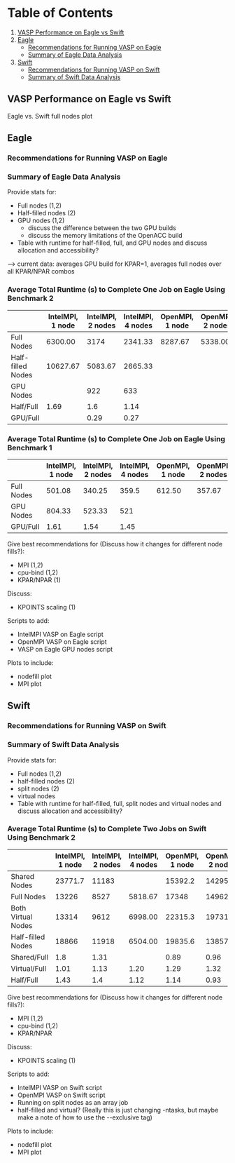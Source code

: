 # Table of Contents
1. [VASP Performance on Eagle vs Swift](#VASP-Performance-on-Eagle-vs-Swift)
2. [Eagle](#Eagle)
    * [Recommendations for Running VASP on Eagle](#Recommendations-for-running-VASP-on-Eagle)
    * [Summary of Eagle Data Analysis](#Summary-of-Eagle-Data-Analysis)
3. [Swift](#Swift)
    * [Recommendations for Running VASP on Swift](#Recommendations-for-running-VASP-on-Swift)
    * [Summary of Swift Data Analysis](#Summary-of-Swift-Data-Analysis)

## VASP Performance on Eagle vs Swift

Eagle vs. Swift full nodes plot

## Eagle

### Recommendations for Running VASP on Eagle

### Summary of Eagle Data Analysis

Provide stats for:
- Full nodes (1,2)
- Half-filled nodes (2)
- GPU nodes (1,2) 
  * discuss the difference between the two GPU builds
  * discuss the memory limitations of the OpenACC build
- Table with runtime for half-filled, full, and GPU nodes and discuss allocation and accessibility?

--> current data: averages GPU build for KPAR=1, averages full nodes over all KPAR/NPAR combos

### Average Total Runtime (s) to Complete One Job on Eagle Using Benchmark 2
|     | IntelMPI, 1 node | IntelMPI, 2 nodes | IntelMPI, 4 nodes | OpenMPI, 1 node |OpenMPI, 2 nodes |OpenMPI, 4 nodes| AUs Charged? |
| ----------- | ----------- | ----------- | ----------- | ----------- | ----------- |----------- |----------- |
| Full Nodes      | 6300.00            |             3174    |       2341.33    |8287.67           | 5338.00     |   4277.33    |
| Half-filled Nodes     | 10627.67           |             5083.67 |             2665.33 |                  |                   |       |
| GPU Nodes     |                    |              922    |              633     |                   |               |       |
| Half/Full      |   1.69               |                1.6  |           1.14        |                  |              |       |
| GPU/Full      |                   |                0.29 |                 0.27  |               |                   |

### Average Total Runtime (s) to Complete One Job on Eagle Using Benchmark 1
|     | IntelMPI, 1 node | IntelMPI, 2 nodes | IntelMPI, 4 nodes | OpenMPI, 1 node |OpenMPI, 2 nodes |OpenMPI, 4 nodes| AUs Charged? |
| ----------- | ----------- | ----------- | ----------- | ----------- | ----------- |----------- |----------- |
| Full Nodes      |   501.08 |          340.25 |          359.5  | 612.50         | 357.67         | 231.00   |            |
| GPU Nodes     |           804.33 |          523.33 |          521  |                |                |      |       |
| GPU/Full      |             1.61 |            1.54 |            1.45|                |                |             |                   |


Give best recommendations for (Discuss how it changes for different node fills?): 
- MPI (1,2)
- cpu-bind (1,2)
- KPAR/NPAR (1)

Discuss:
- KPOINTS scaling (1)

Scripts to add:
- IntelMPI VASP on Eagle script
- OpenMPI VASP on Eagle script
- VASP on Eagle GPU nodes script

Plots to include:
- nodefill plot
- MPI plot

## Swift

### Recommendations for Running VASP on Swift

### Summary of Swift Data Analysis

Provide stats for:
- Full nodes (1,2)
- half-filled nodes (2)
- split nodes (2)
- virtual nodes
- Table with runtime for half-filled, full, split nodes and virtual nodes and discuss allocation and accessibility?

### Average Total Runtime (s) to Complete Two Jobs on Swift Using Benchmark 2
|     | IntelMPI, 1 node | IntelMPI, 2 nodes |IntelMPI, 4 nodes | OpenMPI, 1 node | OpenMPI, 2 nodes |OpenMPI, 4 nodes | AUs Charged? |
| ----------- | ----------- | ----------- | ----------- | ----------- | ----------- |----------- | ----------- |
|  Shared Nodes  |  23771.7  |        11183    |                 |       15392.2  |       14295.5  |    |        |
| Full Nodes      |  13226    |         8527    | 5818.67         |       17348    |       14962.7  | 11962.67        |       |
| Both Virtual Nodes      | 13314    |         9612    | 6998.00         |       22315.3  |       19731.3  | 19918.00  |      |
| Half-filled Nodes     |  18866    |        11918    | 6504.00         |       19835.6  |       13857.3  | 11006.00 |       |
| Shared/Full      |     1.8  |            1.31 |                 |           0.89 |           0.96 |      |       |
| Virtual/Full     |      1.01 |            1.13 | 1.20            |           1.29 |           1.32 | 1.67           |       |
| Half/Full      |    1.43 |            1.4  | 1.12            |           1.14 |           0.93 | 0.92|       |

Give best recommendations for (Discuss how it changes for different node fills?):
- MPI (1,2)
- cpu-bind (1,2)
- KPAR/NPAR

Discuss:
- KPOINTS scaling (1)

Scripts to add:
- IntelMPI VASP on Swift script
- OpenMPI VASP on Swift script
- Running on split nodes as an array job
- half-filled and virtual? (Really this is just changing -ntasks, but maybe make a note of how to use the --exclusive tag)

Plots to include:
- nodefill plot
- MPI plot
